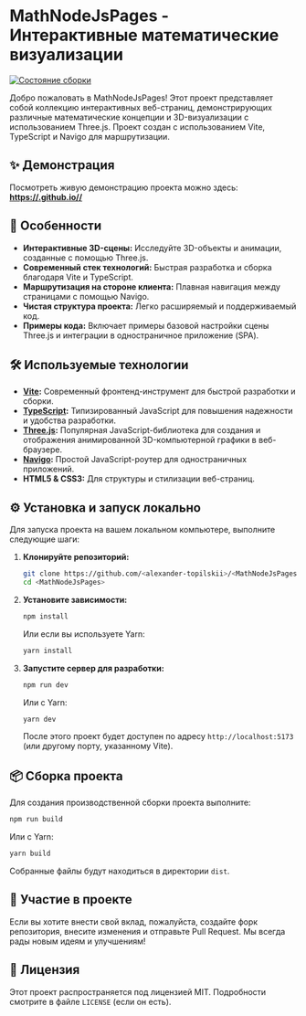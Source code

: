 # MathNodeJsPages - Интерактивные математические визуализации

[![Состояние сборки](https://github.com/<alexander-topilskii>/<MathNodeJsPages>/actions/workflows/main.yml/badge.svg)](https://github.com/<alexander-topilskii>/<MathNodeJsPages>/actions)

Добро пожаловать в MathNodeJsPages! Этот проект представляет собой коллекцию интерактивных веб-страниц, демонстрирующих различные математические концепции и 3D-визуализации с использованием Three.js. Проект создан с использованием Vite, TypeScript и Navigo для маршрутизации.

## ✨ Демонстрация

Посмотреть живую демонстрацию проекта можно здесь:
**[https://<alexander-topilskii>.github.io/<MathNodeJsPages>/](https://<alexander-topilskii>.github.io/<MathNodeJsPages>/)**


## 🚀 Особенности

*   **Интерактивные 3D-сцены:** Исследуйте 3D-объекты и анимации, созданные с помощью Three.js.
*   **Современный стек технологий:** Быстрая разработка и сборка благодаря Vite и TypeScript.
*   **Маршрутизация на стороне клиента:** Плавная навигация между страницами с помощью Navigo.
*   **Чистая структура проекта:** Легко расширяемый и поддерживаемый код.
*   **Примеры кода:** Включает примеры базовой настройки сцены Three.js и интеграции в одностраничное приложение (SPA).

## 🛠️ Используемые технологии

*   **[Vite](https://vitejs.dev/):** Современный фронтенд-инструмент для быстрой разработки и сборки.
*   **[TypeScript](https://www.typescriptlang.org/):** Типизированный JavaScript для повышения надежности и удобства разработки.
*   **[Three.js](https://threejs.org/):** Популярная JavaScript-библиотека для создания и отображения анимированной 3D-компьютерной графики в веб-браузере.
*   **[Navigo](https://github.com/krasimir/navigo):** Простой JavaScript-роутер для одностраничных приложений.
*   **HTML5 & CSS3:** Для структуры и стилизации веб-страниц.

## ⚙️ Установка и запуск локально

Для запуска проекта на вашем локальном компьютере, выполните следующие шаги:

1.  **Клонируйте репозиторий:**
    ```bash
    git clone https://github.com/<alexander-topilskii>/<MathNodeJsPages>.git
    cd <MathNodeJsPages>
    ```

2.  **Установите зависимости:**
    ```bash
    npm install
    ```
    Или если вы используете Yarn:
    ```bash
    yarn install
    ```

3.  **Запустите сервер для разработки:**
    ```bash
    npm run dev
    ```
    Или с Yarn:
    ```bash
    yarn dev
    ```
    После этого проект будет доступен по адресу `http://localhost:5173` (или другому порту, указанному Vite).

## 📦 Сборка проекта

Для создания производственной сборки проекта выполните:
```bash
npm run build
```
Или с Yarn:
```bash
yarn build
```
Собранные файлы будут находиться в директории `dist`.

## 🤝 Участие в проекте

Если вы хотите внести свой вклад, пожалуйста, создайте форк репозитория, внесите изменения и отправьте Pull Request. Мы всегда рады новым идеям и улучшениям!

## 📄 Лицензия

Этот проект распространяется под лицензией MIT. Подробности смотрите в файле `LICENSE` (если он есть).